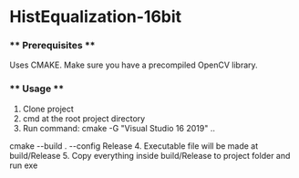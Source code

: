 # HistEqualization-16bit


### ** Prerequisites ** <br />
Uses CMAKE.
Make sure you have a precompiled OpenCV library.

### ** Usage ** <br />
1. Clone project
2. cmd at the root project directory
3. Run command:
  cmake -G "Visual Studio 16 2019" ..
  
  cmake --build . --config Release
  4. Executable file will be made at build/Release
  5. Copy everything inside build/Release to project folder and run exe
